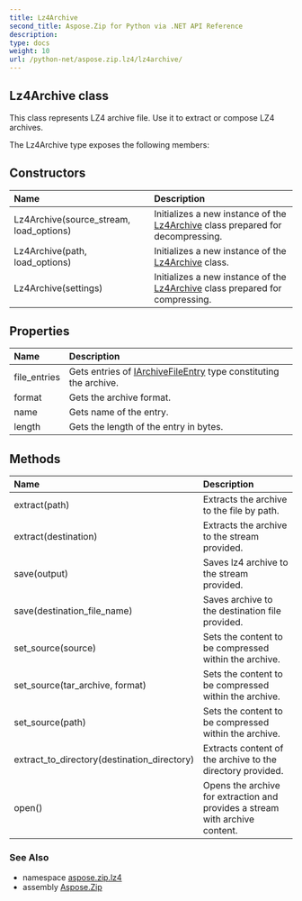 ```yaml
---
title: Lz4Archive
second_title: Aspose.Zip for Python via .NET API Reference
description: 
type: docs
weight: 10
url: /python-net/aspose.zip.lz4/lz4archive/
---
```


## Lz4Archive class

This class represents LZ4 archive file. Use it to extract or compose LZ4 archives.

The Lz4Archive type exposes the following members:
## Constructors
| Name | Description |
| :- | :- |
|Lz4Archive(source_stream, load_options)|Initializes a new instance of the [Lz4Archive](/zip/python-net/aspose.zip.lz4/lz4archive/) class prepared for decompressing.|
|Lz4Archive(path, load_options)|Initializes a new instance of the [Lz4Archive](/zip/python-net/aspose.zip.lz4/lz4archive/) class.|
|Lz4Archive(settings)|Initializes a new instance of the [Lz4Archive](/zip/python-net/aspose.zip.lz4/lz4archive/) class prepared for compressing.|
## Properties
| Name | Description |
| :- | :- |
|file_entries|Gets entries of [IArchiveFileEntry](/zip/python-net/aspose.zip/iarchivefileentry/) type constituting the archive.|
|format|Gets the archive format.|
|name|Gets name of the entry.|
|length|Gets the length of the entry in bytes.|
## Methods
| Name | Description |
| :- | :- |
|extract(path)|Extracts the archive to the file by path.|
|extract(destination)|Extracts the archive to the stream provided.|
|save(output)|Saves lz4 archive to the stream provided.|
|save(destination_file_name)|Saves archive to the destination file provided.|
|set_source(source)|Sets the content to be compressed within the archive.|
|set_source(tar_archive, format)|Sets the content to be compressed within the archive.|
|set_source(path)|Sets the content to be compressed within the archive.|
|extract_to_directory(destination_directory)|Extracts content of the archive to the directory provided.|
|open()|Opens the archive for extraction and provides a stream with archive content.|

### See Also

* namespace [aspose.zip.lz4](/zip/python-net/aspose.zip.lz4/)
* assembly [Aspose.Zip](/zip/python-net/)

